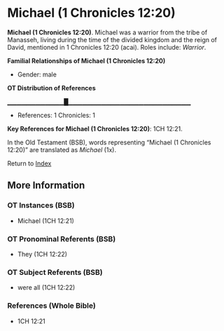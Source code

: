 # Michael (1 Chronicles 12:20)
**Michael (1 Chronicles 12:20)**. 
Michael was a warrior from the tribe of Manasseh, living during the time of the divided kingdom and the reign of David, mentioned in 1 Chronicles 12:20 (acai). 
Roles include: 
_Warrior_. 




**Familial Relationships of Michael (1 Chronicles 12:20)**


* Gender: male


**OT Distribution of References**

▁▁▁▁▁▁▁▁▁▁▁▁█▁▁▁▁▁▁▁▁▁▁▁▁▁▁▁▁▁▁▁▁▁▁▁▁▁▁
* References: 1 Chronicles: 1



**Key References for Michael (1 Chronicles 12:20)**: 
1CH 12:21. 


In the Old Testament (BSB), words representing “Michael (1 Chronicles 12:20)” are translated as 
*Michael* (1x). 




Return to [Index](00-Index.md)

## More Information

### OT Instances (BSB)

* Michael (1CH 12:21)



### OT Pronominal Referents (BSB)

* They (1CH 12:22)



### OT Subject Referents (BSB)

* were all (1CH 12:22)



### References (Whole Bible)

* 1CH 12:21



